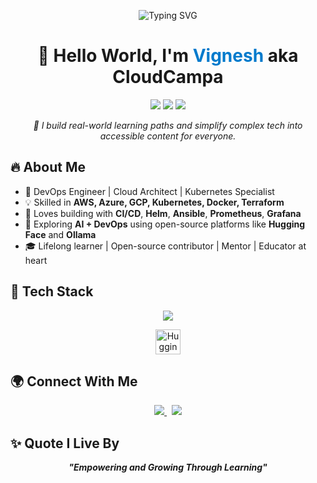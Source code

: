 <!-- Typing SVG Header -->
<p align="center">
  <img src="https://readme-typing-svg.herokuapp.com?font=Fira+Code&size=24&pause=1000&color=F97316&width=700&lines=Hi+I'm+Vignesh+—+CloudCampa!;Empowering+Cloud%2C+DevOps+%26+Kubernetes+Learners!;Let's+Simplify+Tech+Together+🚀" alt="Typing SVG" />
</p>

<!-- Name & Tagline -->
<h1 align="center">👋 Hello World, I'm <span style="color:#007ACC;">Vignesh</span> aka <strong>CloudCampa</strong></h1>

<p align="center">
  <img src="https://img.shields.io/badge/DevOps-AWS|Azure|K8s|Terraform-blue?style=flat-square&logo=amazonaws&logoColor=white" />
  <img src="https://img.shields.io/badge/Cloud-Engineer-success?style=flat-square&logo=cloud&logoColor=white" />
  <img src="https://img.shields.io/badge/AI+DevOps-Enthusiast-orange?style=flat-square&logo=python&logoColor=white" />
</p>

<p align="center">
  <em>🚀 I build real-world learning paths and simplify complex tech into accessible content for everyone.</em>
</p>


## 🔥 About Me

- 💼 DevOps Engineer | Cloud Architect | Kubernetes Specialist  
- 💡 Skilled in **AWS, Azure, GCP, Kubernetes, Docker, Terraform**  
- 🔧 Loves building with **CI/CD**, **Helm**, **Ansible**, **Prometheus**, **Grafana**  
- 🤖 Exploring **AI + DevOps** using open-source platforms like **Hugging Face** and **Ollama**  
- 🎓 Lifelong learner | Open-source contributor | Mentor | Educator at heart  


## 🧰 Tech Stack

<p align="center">
  <img src="https://skillicons.dev/icons?i=aws,azure,gcp,kubernetes,docker,terraform,ansible,githubactions,linux,python,prometheus,grafana" />
</p>

<p align="center">
  <img src="https://huggingface.co/front/assets/huggingface_logo-noborder.svg" alt="Hugging Face" height="40" />
</p>


## 🌍 Connect With Me

<p align="center">
  <a href="https://youtube.com/@cloudcampa">
    <img src="https://img.shields.io/badge/YouTube-CloudCampa-red?style=for-the-badge&logo=youtube&logoColor=white" />
  </a>
  &nbsp;
  <a href="https://www.instagram.com/_cloudcampa_">
    <img src="https://img.shields.io/badge/Instagram-_cloudcampa_-purple?style=for-the-badge&logo=instagram&logoColor=white" />
  </a>
</p>



## ✨ Quote I Live By

<p align="center">
  <strong><em>"Empowering and Growing Through Learning"</em></strong>
</p>
